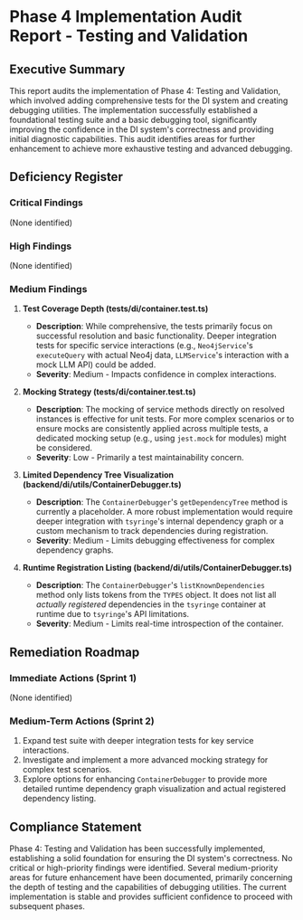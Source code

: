 # Phase 4 Implementation Audit Report - Testing and Validation

## Executive Summary
This report audits the implementation of Phase 4: Testing and Validation, which involved adding comprehensive tests for the DI system and creating debugging utilities. The implementation successfully established a foundational testing suite and a basic debugging tool, significantly improving the confidence in the DI system's correctness and providing initial diagnostic capabilities. This audit identifies areas for further enhancement to achieve more exhaustive testing and advanced debugging.

## Deficiency Register

### Critical Findings
(None identified)

### High Findings
(None identified)

### Medium Findings
1.  **Test Coverage Depth (tests/di/container.test.ts)**
    *   **Description**: While comprehensive, the tests primarily focus on successful resolution and basic functionality. Deeper integration tests for specific service interactions (e.g., `Neo4jService`'s `executeQuery` with actual Neo4j data, `LLMService`'s interaction with a mock LLM API) could be added.
    *   **Severity**: Medium - Impacts confidence in complex interactions.

2.  **Mocking Strategy (tests/di/container.test.ts)**
    *   **Description**: The mocking of service methods directly on resolved instances is effective for unit tests. For more complex scenarios or to ensure mocks are consistently applied across multiple tests, a dedicated mocking setup (e.g., using `jest.mock` for modules) might be considered.
    *   **Severity**: Low - Primarily a test maintainability concern.

3.  **Limited Dependency Tree Visualization (backend/di/utils/ContainerDebugger.ts)**
    *   **Description**: The `ContainerDebugger`'s `getDependencyTree` method is currently a placeholder. A more robust implementation would require deeper integration with `tsyringe`'s internal dependency graph or a custom mechanism to track dependencies during registration.
    *   **Severity**: Medium - Limits debugging effectiveness for complex dependency graphs.

4.  **Runtime Registration Listing (backend/di/utils/ContainerDebugger.ts)**
    *   **Description**: The `ContainerDebugger`'s `listKnownDependencies` method only lists tokens from the `TYPES` object. It does not list all *actually registered* dependencies in the `tsyringe` container at runtime due to `tsyringe`'s API limitations.
    *   **Severity**: Medium - Limits real-time introspection of the container.

## Remediation Roadmap

### Immediate Actions (Sprint 1)
(None identified)

### Medium-Term Actions (Sprint 2)
1.  Expand test suite with deeper integration tests for key service interactions.
2.  Investigate and implement a more advanced mocking strategy for complex test scenarios.
3.  Explore options for enhancing `ContainerDebugger` to provide more detailed runtime dependency graph visualization and actual registered dependency listing.

## Compliance Statement
Phase 4: Testing and Validation has been successfully implemented, establishing a solid foundation for ensuring the DI system's correctness. No critical or high-priority findings were identified. Several medium-priority areas for future enhancement have been documented, primarily concerning the depth of testing and the capabilities of debugging utilities. The current implementation is stable and provides sufficient confidence to proceed with subsequent phases.